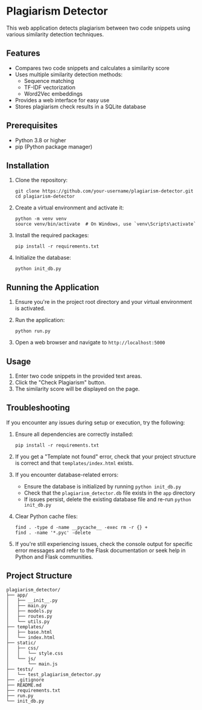 # Plagiarism Detector

This web application detects plagiarism between two code snippets using various similarity detection techniques.

## Features

- Compares two code snippets and calculates a similarity score
- Uses multiple similarity detection methods:
  - Sequence matching
  - TF-IDF vectorization
  - Word2Vec embeddings
- Provides a web interface for easy use
- Stores plagiarism check results in a SQLite database

## Prerequisites

- Python 3.8 or higher
- pip (Python package manager)

## Installation

1. Clone the repository:
   ```
   git clone https://github.com/your-username/plagiarism-detector.git
   cd plagiarism-detector
   ```

2. Create a virtual environment and activate it:
   ```
   python -m venv venv
   source venv/bin/activate  # On Windows, use `venv\Scripts\activate`
   ```

3. Install the required packages:
   ```
   pip install -r requirements.txt
   ```

4. Initialize the database:
   ```
   python init_db.py
   ```

## Running the Application

1. Ensure you're in the project root directory and your virtual environment is activated.

2. Run the application:
   ```
   python run.py
   ```

3. Open a web browser and navigate to `http://localhost:5000`

## Usage

1. Enter two code snippets in the provided text areas.
2. Click the "Check Plagiarism" button.
3. The similarity score will be displayed on the page.

## Troubleshooting

If you encounter any issues during setup or execution, try the following:

1. Ensure all dependencies are correctly installed:
   ```
   pip install -r requirements.txt
   ```

2. If you get a "Template not found" error, check that your project structure is correct and that `templates/index.html` exists.

3. If you encounter database-related errors:
   - Ensure the database is initialized by running `python init_db.py`
   - Check that the `plagiarism_detector.db` file exists in the `app` directory
   - If issues persist, delete the existing database file and re-run `python init_db.py`

4. Clear Python cache files:
   ```
   find . -type d -name __pycache__ -exec rm -r {} +
   find . -name '*.pyc' -delete
   ```

5. If you're still experiencing issues, check the console output for specific error messages and refer to the Flask documentation or seek help in Python and Flask communities.

## Project Structure

```
plagiarism_detector/
├── app/
│   ├── __init__.py
│   ├── main.py
│   ├── models.py
│   ├── routes.py
│   └── utils.py
├── templates/
│   ├── base.html
│   └── index.html
├── static/
│   ├── css/
│   │   └── style.css
│   └── js/
│       └── main.js
├── tests/
│   └── test_plagiarism_detector.py
├── .gitignore
├── README.md
├── requirements.txt
├── run.py
└── init_db.py
```
